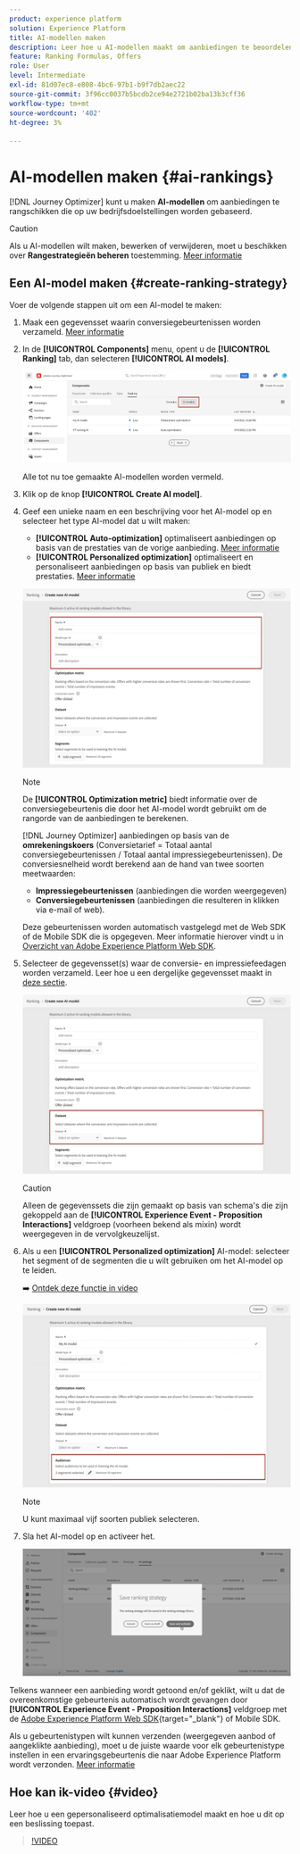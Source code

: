 ```yaml
---
product: experience platform
solution: Experience Platform
title: AI-modellen maken
description: Leer hoe u AI-modellen maakt om aanbiedingen te beoordelen
feature: Ranking Formulas, Offers
role: User
level: Intermediate
exl-id: 81d07ec8-e808-4bc6-97b1-b9f7db2aec22
source-git-commit: 3f96cc0037b5bcdb2ce94e2721b02ba13b3cff36
workflow-type: tm+mt
source-wordcount: '402'
ht-degree: 3%

---
```


# AI-modellen maken {#ai-rankings}

[!DNL Journey Optimizer] kunt u maken **AI-modellen** om aanbiedingen te rangschikken die op uw bedrijfsdoelstellingen worden gebaseerd.

>[!CAUTION]
>
>Als u AI-modellen wilt maken, bewerken of verwijderen, moet u beschikken over **Rangestrategieën beheren** toestemming. [Meer informatie](../../administration/high-low-permissions.md#manage-ranking-strategies)

## Een AI-model maken {#create-ranking-strategy}

Voer de volgende stappen uit om een AI-model te maken:

1. Maak een gegevensset waarin conversiegebeurtenissen worden verzameld. [Meer informatie](../data-collection/create-dataset.md)

1. In de **[!UICONTROL Components]** menu, opent u de **[!UICONTROL Ranking]** tab, dan selecteren **[!UICONTROL AI models]**.

   ![](../assets/ai-ranking-list.png)

   Alle tot nu toe gemaakte AI-modellen worden vermeld.

1. Klik op de knop **[!UICONTROL Create AI model]**.

1. Geef een unieke naam en een beschrijving voor het AI-model op en selecteer het type AI-model dat u wilt maken:

   * **[!UICONTROL Auto-optimization]** optimaliseert aanbiedingen op basis van de prestaties van de vorige aanbieding. [Meer informatie](auto-optimization-model.md)
   * **[!UICONTROL Personalized optimization]** optimaliseert en personaliseert aanbiedingen op basis van publiek en biedt prestaties. [Meer informatie](personalized-optimization-model.md)

   ![](../assets/ai-ranking-fields.png)

   >[!NOTE]
   >
   >De **[!UICONTROL Optimization metric]** biedt informatie over de conversiegebeurtenis die door het AI-model wordt gebruikt om de rangorde van de aanbiedingen te berekenen.
   >
   >[!DNL Journey Optimizer] aanbiedingen op basis van de **omrekeningskoers** (Conversietarief = Totaal aantal conversiegebeurtenissen / Totaal aantal impressiegebeurtenissen). De conversiesnelheid wordt berekend aan de hand van twee soorten meetwaarden:
   >* **Impressiegebeurtenissen** (aanbiedingen die worden weergegeven)
   >* **Conversiegebeurtenissen** (aanbiedingen die resulteren in klikken via e-mail of web).
   >
   >Deze gebeurtenissen worden automatisch vastgelegd met de Web SDK of de Mobile SDK die is opgegeven. Meer informatie hierover vindt u in [Overzicht van Adobe Experience Platform Web SDK](https://experienceleague.adobe.com/docs/experience-platform/edge/home.html).

1. Selecteer de gegevensset(s) waar de conversie- en impressiefeedagen worden verzameld. Leer hoe u een dergelijke gegevensset maakt in [deze sectie](../data-collection/create-dataset.md). <!--This dataset needs to be associated with a schema that must have the **[!UICONTROL Proposition Interactions]** field group (previously known as mixin) associated with it.-->

   ![](../assets/ai-ranking-dataset-id.png)

   >[!CAUTION]
   >
   >Alleen de gegevenssets die zijn gemaakt op basis van schema&#39;s die zijn gekoppeld aan de **[!UICONTROL Experience Event - Proposition Interactions]** veldgroep (voorheen bekend als mixin) wordt weergegeven in de vervolgkeuzelijst.

1. Als u een **[!UICONTROL Personalized optimization]** AI-model: selecteer het segment of de segmenten die u wilt gebruiken om het AI-model op te leiden.

   ➡️ [Ontdek deze functie in video](#video)

   ![](../assets/ai-ranking-segments.png)

   >[!NOTE]
   >
   >U kunt maximaal vijf soorten publiek selecteren.

1. Sla het AI-model op en activeer het.

   ![](../assets/ai-ranking-save-activate.png)

<!--At this point, you must have:

* created the AI model,
* defined which type of event you want to capture - offer displayed (impression) and/or offer clicked (conversion),
* and in which dataset you want to collect the event data.-->

Telkens wanneer een aanbieding wordt getoond en/of geklikt, wilt u dat de overeenkomstige gebeurtenis automatisch wordt gevangen door **[!UICONTROL Experience Event - Proposition Interactions]** veldgroep met de [Adobe Experience Platform Web SDK](https://experienceleague.adobe.com/docs/experience-platform/edge/web-sdk-faq.html#what-is-adobe-experience-platform-web-sdk%3F){target="_blank"} of Mobile SDK.

Als u gebeurtenistypen wilt kunnen verzenden (weergegeven aanbod of aangeklikte aanbieding), moet u de juiste waarde voor elk gebeurtenistype instellen in een ervaringsgebeurtenis die naar Adobe Experience Platform wordt verzonden. [Meer informatie](../data-collection/schema-requirement.md)

## Hoe kan ik-video {#video}

Leer hoe u een gepersonaliseerd optimalisatiemodel maakt en hoe u dit op een beslissing toepast.

>[!VIDEO](https://video.tv.adobe.com/v/3419954?quality=12)
